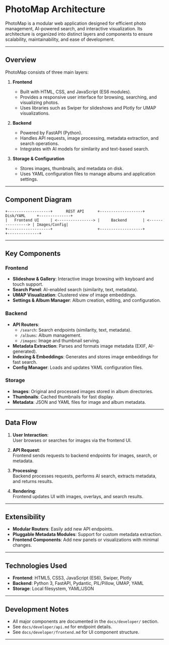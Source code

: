 # PhotoMap Architecture

PhotoMap is a modular web application designed for efficient photo management, AI-powered search, and interactive visualization. Its architecture is organized into distinct layers and components to ensure scalability, maintainability, and ease of development.

---

## Overview

PhotoMap consists of three main layers:

1. **Frontend**
    - Built with HTML, CSS, and JavaScript (ES6 modules).
    - Provides a responsive user interface for browsing, searching, and visualizing photos.
    - Uses libraries such as Swiper for slideshows and Plotly for UMAP visualizations.

2. **Backend**  
    - Powered by FastAPI (Python).
    - Handles API requests, image processing, metadata extraction, and search operations.
    - Integrates with AI models for similarity and text-based search.

3. **Storage & Configuration**  
    - Stores images, thumbnails, and metadata on disk.
    - Uses YAML configuration files to manage albums and application settings.

---

## Component Diagram

```
+-------------------+      REST API      +-------------------+      Disk/YAML     +--------------+
|   Frontend UI     | <----------------> |     Backend       | <----------------> | Images/Config|
+-------------------+                    +-------------------+                    +--------------+
```
---

## Key Components

### Frontend

- **Slideshow & Gallery**: Interactive image browsing with keyboard and touch support.
- **Search Panel**: AI-enabled search (similarity, text, metadata).
- **UMAP Visualization**: Clustered view of image embeddings.
- **Settings & Album Manager**: Album creation, editing, and configuration.

### Backend

- **API Routers**:  
  - `/search`: Search endpoints (similarity, text, metadata).
  - `/albums`: Album management.
  - `/images`: Image and thumbnail serving.
- **Metadata Extraction**: Parses and formats image metadata (EXIF, AI-generated).
- **Indexing & Embeddings**: Generates and stores image embeddings for fast search.
- **Config Manager**: Loads and updates YAML configuration files.

### Storage

- **Images**: Original and processed images stored in album directories.
- **Thumbnails**: Cached thumbnails for fast display.
- **Metadata**: JSON and YAML files for image and album metadata.

---

## Data Flow

1. **User Interaction**:  
   User browses or searches for images via the frontend UI.

2. **API Request**:  
   Frontend sends requests to backend endpoints for images, search, or metadata.

3. **Processing**:  
   Backend processes requests, performs AI search, extracts metadata, and returns results.

4. **Rendering**:  
   Frontend updates UI with images, overlays, and search results.

---

## Extensibility

- **Modular Routers**: Easily add new API endpoints.
- **Pluggable Metadata Modules**: Support for custom metadata extraction.
- **Frontend Components**: Add new panels or visualizations with minimal changes.

---

## Technologies Used

- **Frontend**: HTML5, CSS3, JavaScript (ES6), Swiper, Plotly
- **Backend**: Python 3, FastAPI, Pydantic, PIL/Pillow, UMAP, YAML
- **Storage**: Local filesystem, YAML/JSON

---

## Development Notes

- All major components are documented in the `docs/developer/` section.
- See `docs/developer/api.md` for endpoint details.
- See `docs/developer/frontend.md` for UI component structure.

---